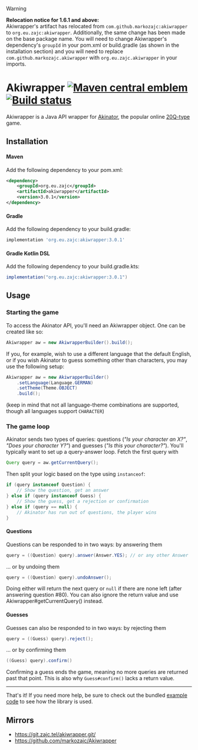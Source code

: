 [maven-img]: https://img.shields.io/maven-central/v/org.eu.zajc/akiwrapper.svg?label=Maven%20Central
[maven]: https://mvnrepository.com/artifact/org.eu.zajc/akiwrapper

[build-img]: https://github.com/markozajc/Akiwrapper/actions/workflows/test.yml/badge.svg?branch=master
[build]: https://github.com/markozajc/Akiwrapper/actions/workflows/test.yml?query=branch%3Amaster

> [!WARNING]
> **Relocation notice for 1.6.1 and above:**\
> Akiwrapper's artifact has relocated from `com.github.markozajc:akiwrapper` to `org.eu.zajc:akiwrapper`. Additionally,
> the same change has been made on the base package name. You will need to change Akiwrapper's dependency's `groupId`
> in your pom.xml or build.gradle (as shown in the installation section) and you will need to replace
> `com.github.markozajc.akiwrapper` with `org.eu.zajc.akiwrapper` in your imports.

# Akiwrapper [![Maven central emblem][maven-img]][maven] [![Build status][build-img]][build]
Akiwrapper is a Java API wrapper for [Akinator](https://en.akinator.com/), the popular online
[20Q-type](https://en.wikipedia.org/wiki/Twenty_questions) game.

## Installation
#### Maven
Add the following dependency to your pom.xml:
```xml
<dependency>
    <groupId>org.eu.zajc</groupId>
    <artifactId>akiwrapper</artifactId>
    <version>3.0.1</version>
</dependency>
```
#### Gradle
Add the following dependency to your build.gradle:
```gradle
implementation 'org.eu.zajc:akiwrapper:3.0.1'
```

#### Gradle Kotlin DSL
Add the following dependency to your build.gradle.kts:
```gradle
implementation("org.eu.zajc:akiwrapper:3.0.1")
```

## Usage
### Starting the game
To access the Akinator API, you'll need an Akiwrapper object. One can be created like so:
```java
Akiwrapper aw = new AkiwrapperBuilder().build();
```

If you, for example, wish to use a different language that the default English, or if you wish Akinator to guess
something other than characters, you may use the following setup:
```java
Akiwrapper aw = new AkiwrapperBuilder()
    .setLanguage(Language.GERMAN)
    .setTheme(Theme.OBJECT)
    .build();
```
(keep in mind that not all language-theme combinations are supported, though all languages support `CHARACTER`)

### The game loop
Akinator sends two types of queries: questions (*"Is your character an X?"*, *"Does your character Y?"*) and guesses
(*"Is this your character?"*). You'll typically want to set up a query-answer loop. Fetch the first query with
```java
Query query = aw.getCurrentQuery();
```
Then split your logic based on the type using `instanceof`:
```java
if (query instanceof Question) {
    // Show the question, get an answer
} else if (query instanceof Guess) {
    // Show the guess, get a rejection or confirmation
} else if (query == null) {
    // Akinator has run out of questions, the player wins
}
```

#### Questions
Questions can be responded to in two ways: by answering them
```java
query = ((Question) query).answer(Answer.YES); // or any other Answer
```
... or by undoing them
```java
query = ((Question) query).undoAnswer();
```
Doing either will return the next query or `null` if there are none left (after answering question #80). You can also
ignore the return value and use Akiwrapper#getCurrentQuery() instead.

#### Guesses
Guesses can also be responded to in two ways: by rejecting them
```java
query = ((Guess) query).reject();
```
... or by confirming them
```java
((Guess) query).confirm()
```
Confirming a guess ends the game, meaning no more queries are returned past that point. This is also why
`Guess#confirm()` lacks a return value.

---

That's it! If you need more help, be sure to check out the bundled
[example code](../master/example) to see how the library is used.

## Mirrors
* https://git.zajc.tel/akiwrapper.git/
* https://github.com/markozajc/Akiwrapper
